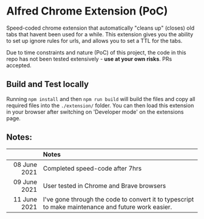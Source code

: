 # Alfred Chrome Extension (PoC)

Speed-coded chrome extension that automatically "cleans up" (closes) old tabs that havent been used for a while. 
This extension gives you the ability to set up ignore rules for urls, and allows you to set a TTL for the tabs.

Due to time constraints and nature (PoC) of this project, the code in this repo has not been tested extensively - **use at your own risks**. PRs accepted.


## Build and Test locally

Running `npm install` and then `npm run build` will build the files and copy all required files into the `./extension/` folder. You can then load this extension in your browser after switching on 'Developer mode' on the extensions page.


## Notes:

|              | Notes                                                                                              |
| -----------: | :------------------------------------------------------------------------------------------------- |
| 08 June 2021 | Completed speed-code after 7hrs                                                                    |
| 09 June 2021 | User tested in Chrome and Brave browsers                                                           |
| 11 June 2021 | I've gone through the code to convert it to typescript to make maintenance and future work easier. |

